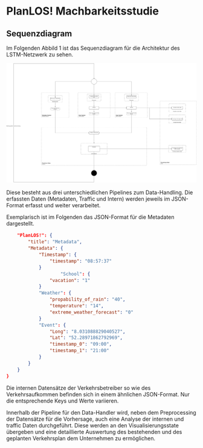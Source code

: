 # PlanLOS! Machbarkeitsstudie

## Sequenzdiagram

Im Folgenden Abbild 1 ist das Sequenzdiagram für die Architektur des LSTM-Netzwerk zu sehen.

![Sequencediagram](finished_activity_diagram.drawio.png "Sequence diagram")

Diese besteht aus drei unterschiedlichen Pipelines zum Data-Handling. Die erfassten Daten (Metadaten, Traffic und Intern) werden jeweils im JSON-Format erfasst und weiter verarbeitet.

Exemplarisch ist im Folgenden das JSON-Format für die Metadaten dargestellt.

```json {
    "PlanLOS!": {
        "title": "Metadata",
		"Metadata": {
			"Timestamp": {
				"timestamp": "08:57:37"
			}
            		"School": {
				"vacation": "1"
			}
			"Weather": {
				"propability_of_rain": "40",
				"temperature": "14",
				"extreme_weather_forecast": "0"
			}
			"Event": {
				"Long": "8.031088829040527",
				"Lat": "52.28971862792969",
				"timestamp_0": "09:00",
				"timestamp_1": "21:00"
			}
		}
	}
}
```


Die internen Datensätze der Verkehrsbetreiber so wie des Verkehrsaufkommen befinden sich in einem ähnlichen JSON-Format. Nur die entsprechende Keys und Werte variieren.

Innerhalb der Pipeline für den Data-Handler wird, neben dem Preprocessing der Datensätze für die Vorhersage, auch eine Analyse der internen und traffic Daten durchgeführt. Diese werden an den Visualisierungsstate übergeben und eine detaillierte Auswertung des bestehenden und des geplanten Verkehrsplan dem Unternehmen zu ermöglichen. 
